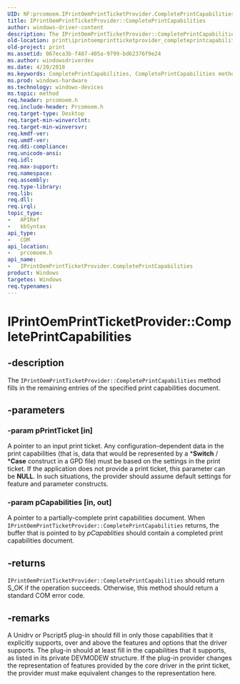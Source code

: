 ```yaml
---
UID: NF:prcomoem.IPrintOemPrintTicketProvider.CompletePrintCapabilities
title: IPrintOemPrintTicketProvider::CompletePrintCapabilities
author: windows-driver-content
description: The IPrintOemPrintTicketProvider::CompletePrintCapabilities method fills in the remaining entries of the specified print capabilities document.
old-location: print\iprintoemprintticketprovider_completeprintcapabilities.htm
old-project: print
ms.assetid: 067eca3b-f487-405a-9799-bd62376f9e24
ms.author: windowsdriverdev
ms.date: 4/20/2018
ms.keywords: CompletePrintCapabilities, CompletePrintCapabilities method [Print Devices], CompletePrintCapabilities method [Print Devices],IPrintOemPrintTicketProvider interface, IPrintOemPrintTicketProvider interface [Print Devices],CompletePrintCapabilities method, IPrintOemPrintTicketProvider.CompletePrintCapabilities, IPrintOemPrintTicketProvider::CompletePrintCapabilities, prcomoem/IPrintOemPrintTicketProvider::CompletePrintCapabilities, print.iprintoemprintticketprovider_completeprintcapabilities, print_ticket-package_75d63289-6e10-4731-a2b1-16f396f21d62.xml
ms.prod: windows-hardware
ms.technology: windows-devices
ms.topic: method
req.header: prcomoem.h
req.include-header: Prcomoem.h
req.target-type: Desktop
req.target-min-winverclnt: 
req.target-min-winversvr: 
req.kmdf-ver: 
req.umdf-ver: 
req.ddi-compliance: 
req.unicode-ansi: 
req.idl: 
req.max-support: 
req.namespace: 
req.assembly: 
req.type-library: 
req.lib: 
req.dll: 
req.irql: 
topic_type:
-	APIRef
-	kbSyntax
api_type:
-	COM
api_location:
-	prcomoem.h
api_name:
-	IPrintOemPrintTicketProvider.CompletePrintCapabilities
product: Windows
targetos: Windows
req.typenames: 
---
```


# IPrintOemPrintTicketProvider::CompletePrintCapabilities


## -description


The <code>IPrintOemPrintTicketProvider::CompletePrintCapabilities</code> method fills in the remaining entries of the specified print capabilities document. 


## -parameters




### -param pPrintTicket [in]

A pointer to an input print ticket. Any configuration-dependent data in the print capabilities (that is, data that would be represented by a *<b>Switch</b> / *<b>Case</b> construct in a GPD file) must be based on the settings in the print ticket. If the application does not provide a print ticket, this parameter can be <b>NULL</b>. In such situations, the provider should assume default settings for feature and parameter constructs.


### -param pCapabilities [in, out]

A pointer to a partially-complete print capabilities document. When <code>IPrintOemPrintTicketProvider::CompletePrintCapabilities</code> returns, the buffer that is pointed to by <i>pCapablities</i> should contain a completed print capabilities document.


## -returns



<code>IPrintOemPrintTicketProvider::CompletePrintCapabilities</code> should return S_OK if the operation succeeds. Otherwise, this method should return a standard COM error code.




## -remarks



A Unidrv or Pscript5 plug-in should fill in only those capabilities that it explicitly supports, over and above the features and options that the driver supports. The plug-in should at least fill in the capabilities that it supports, as listed in its private DEVMODEW structure. If the plug-in provider changes the representation of features provided by the core driver in the print ticket, the provider must make equivalent changes to the representation here.



